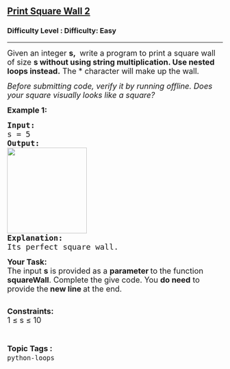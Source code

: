 <h2><a href="https://www.geeksforgeeks.org/problems/print-square-wall-2/1?page=1&status=unsolved&sortBy=accuracy">Print Square Wall 2</a></h2><h3>Difficulty Level : Difficulty: Easy</h3><hr><div class="problems_problem_content__Xm_eO"><p><span style="font-size:18px">Given an integer <strong>s,&nbsp;</strong> write a program to print a square wall of size <strong>s without using string multiplication. Use nested loops instead.</strong> The * character will make up the wall.</span></p>

<p><span style="font-size:18px"><em>Before submitting code, verify it by running offline. Does your square visually looks like a square?</em></span></p>

<p><span style="font-size:18px"><strong>Example 1:</strong></span> <span style="font-size:18px"><strong> </strong></span></p>

<pre><span style="font-size:18px"><strong>Input:</strong>
s = 5
<strong>Output:
</strong><img alt="" src="https://media.geeksforgeeks.org/wp-content/uploads/20200821105423/Screenshotfrom20200821071145-186x200.png" style="height:200px; width:186px">
<strong>Explanation:</strong>
Its perfect square wall. </span></pre>

<p><span style="font-size:18px"><strong>Your Task:</strong><br>
The input <strong>s</strong> is provided as a <strong>parameter </strong>to the function <strong>squareWall</strong>. Complete the give code. You <strong>do need</strong> to provide the<strong> new line </strong>at the end.</span><br>
&nbsp;</p>

<p><span style="font-size:18px"><strong>Constraints:</strong><br>
1 ≤ s ≤ 10</span></p>
</div><br><p><span style=font-size:18px><strong>Topic Tags : </strong><br><code>python-loops</code>&nbsp;